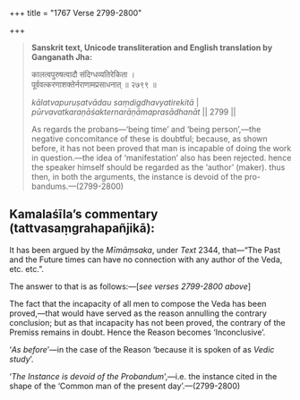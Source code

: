+++
title = "1767 Verse 2799-2800"

+++
> **Sanskrit text, Unicode transliteration and English translation by Ganganath Jha:** 
>
> कालत्वपुरुषत्वादौ संदिग्धव्यतिरेकिता ।  
> पूर्ववत्करणाशक्तेर्नराणामप्रसाधनात् ॥ २७९९ ॥ 
>
> *kālatvapuruṣatvādau saṃdigdhavyatirekitā* \|  
> *pūrvavatkaraṇāśakternarāṇāmaprasādhanāt* \|\| 2799 \|\| 
>
> As regards the probans—‘being time’ and ‘being person’,—the negative concomitance of these is doubtful; because, as shown before, it has not been proved that man is incapable of doing the work in question.—the idea of ‘manifestation’ also has been rejected. hence the speaker himself should be regarded as the ‘author’ (maker). thus then, in both the arguments, the instance is devoid of the pro-bandums.—(2799-2800)



## Kamalaśīla’s commentary (tattvasaṃgrahapañjikā):

It has been argued by the *Mīmāṃsaka*, under *Text* 2344, that—“The Past and the Future times can have no connection with any author of the Veda, etc. etc.”.

The answer to that is as follows:—[*see verses 2799-2800 above*]

The fact that the incapacity of all men to compose the Veda has been proved,—that would have served as the reason annulling the contrary conclusion; but as that incapacity has not been proved, the contrary of the Premiss remains in doubt. Hence the Reason becomes ‘Inconclusive’.

‘*As before*’—in the case of the Reason ‘because it is spoken of as *Vedic study*’.

‘*The Instance is devoid of the Probandum*’,—i.e. the instance cited in the shape of the ‘Common man of the present day’.—(2799-2800)


